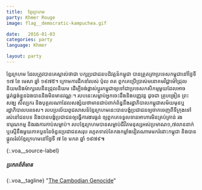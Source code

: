 ```yaml
---
title:  ខ្មែរក្រហម
party: Khmer Rouge
image: flag__democratic-kampuchea.gif

date:   2016-01-03
categories: party
language: Khmer

layout: party
---
```




ខ្មែរក្រហម ដែល​​ត្រូវ​បាន​គេ​ស្គាល់​ថាជា​ បក្ស​ប្រជាជន​បដិវត្តន៍​កម្ពុជា បាន​ត្រួតត្រា​ប្រទេស​កម្ពុជា​នៅ​ថ្ងៃ​ទី ​១៧ ខែ​ មេសា ឆ្នាំ ១៩៧៥។ ក្រោម​ការដឹកនាំ​របស់​ ប៉ុល ពត ពួកគេ​ប្រើប្រាស់​មនោគមវិជ្ជា​ម៉ៅជ្រុលនិយម​និង​​ម៉ាក្សលេនីនជ្រុលនិយម ដើម្បី​ចង់​ផ្លាស់ប្ដូរ​កម្ពុជា​ឲ្យ​ទៅ​ជា​ប្រទេស​កសិកម្ម​មួយ​ដែល​អាច​ផ្គត់ផ្គង់​ខ្លួន​ឯង​បាន​និង​មិន​មាន​វណ្ណៈ។
របប​នេះ​សម្លាប់​​អ្នក​ចេះដឹង​និងបញ្ញវន្ត ដូចជា គ្រូបង្រៀន ព្រះសង្ឃ សិល្បករ និង​បុគ្គល​ណា​​ដែល​សង្ស័យ​ថា​មាន​ជា​ប់​ពាក់ព័ន្ធ​នឹង​រដ្ឋាភិបាល​កម្ពុជា​​សម័យ​មុន​ឬ​រដ្ឋាភិបាល​បរទេស។ របប​ប្រល័យពូជសាសន៍​ខ្មែរ​ក្រហម​នេះ​បាន​បង្ខំ​ប្រជាជន​ឲ្យ​ចាកចេញ​ពី​ទីក្រុង​ទៅ​រស់នៅ​ជនបទ និង​បាន​បង្ខំ​​ប្រជាជនឲ្យធ្វើ​ការ​ងារ​ធ្ងន់ ឲ្យ​ពួកគេទទួល​ទាន​អាហារ​មិន​គ្រប់គ្រាន់ រង​ទារុណកម្ម និង​រងការកាប់​សម្លាប់។ របបខ្មែរ​ក្រហម​បាន​សម្លាប់​ជីវិត​មនុស្ស​អស់​ប្រមាណ១,៧លាន​នាក់ ឬ​ស្មើ​នឹង​មួយ​ភាគ​បួន​នៃ​ចំនួន​ប្រជាជន​សរុប រហូត​ទាល់​តែ​កងកម្លាំង​វៀតណាម​មក​រំដោះ​កម្ពុជា និង​បាន​ផ្តួលរំលំ​ខ្មែរ​ក្រហម​នៅ​ថ្ងៃ​ទី ​៧ ខែ ​មករា ឆ្នាំ ១៩៧៩៕





{:.voa__source-label}
##### ប្រភពព័ត៌មាន #####

{:.voa__tagline}
"[The Cambodian Genocide](http://endgenocide.org/learn/past-genocides/the-cambodian-genocide/)"



